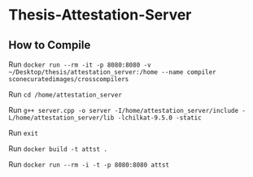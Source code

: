 # Thesis-Attestation-Server

## How to Compile

Run `docker run --rm -it -p 8080:8080 -v ~/Desktop/thesis/attestation_server:/home --name compiler sconecuratedimages/crosscompilers`

Run `cd /home/attestation_server`

Run `g++ server.cpp -o server -I/home/attestation_server/include -L/home/attestation_server/lib -lchilkat-9.5.0 -static`

Run `exit`

Run `docker build -t attst .`

Run `docker run --rm -i -t -p 8080:8080 attst`
